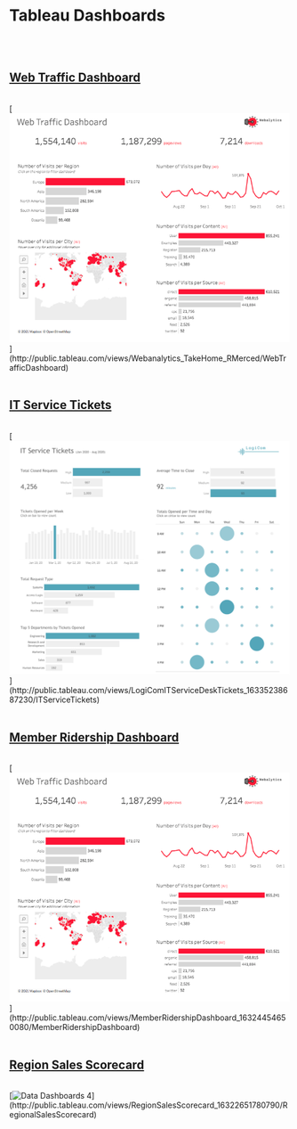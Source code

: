 # Tableau Dashboards

<br>
<br>

## [Web Traffic Dashboard](http://public.tableau.com/views/Webanalytics_TakeHome_RMerced/WebTrafficDashboard)
<br>
[<img alt="Data Dashboards 1" src="images/Data_Viz.jpeg?raw=true"/>](http://public.tableau.com/views/Webanalytics_TakeHome_RMerced/WebTrafficDashboard)           

<br>
<br>

## [IT Service Tickets](http://public.tableau.com/views/LogiComITServiceDeskTickets_16335238687230/ITServiceTickets)
<br>
[<img alt="Data Dashboards 2" src="images/ITServiceTickets.jpeg?raw=true"/>](http://public.tableau.com/views/LogiComITServiceDeskTickets_16335238687230/ITServiceTickets) 
<br>
<br>

## [Member Ridership Dashboard](http://public.tableau.com/views/Webanalytics_TakeHome_RMerced/WebTrafficDashboard)
<br>
[<img alt="Data Dashboards" src="images/Data_Viz.jpeg?raw=true"/>](http://public.tableau.com/views/MemberRidershipDashboard_16324454650080/MemberRidershipDashboard)           

<br>
<br>

## [Region Sales Scorecard](http://public.tableau.com/views/LogiComITServiceDeskTickets_16335238687230/ITServiceTickets)
<br>
[<img alt="Data Dashboards 4" src="MemberRidershipDashboard.jpeg?raw=true"/>](http://public.tableau.com/views/RegionSalesScorecard_16322651780790/RegionalSalesScorecard)    

